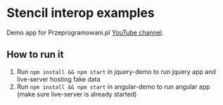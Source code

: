 # Stencil interop examples

Demo app for Przeprogramowani.pl [YouTube channel](https://www.youtube.com/channel/UCb2Y3vMeD6N4WDt5Acw7Arw).

## How to run it

1. Run `npm install && npm start` in jquery-demo to run jquery app and live-server hosting fake data
2. Run `npm install && npm start` in angular-demo to run angular app (make sure live-server is already started)